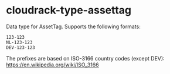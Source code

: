 # cloudrack-type-assettag

Data type for AssetTag. Supports the following formats:
```
123-123
NL-123-123
DEV-123-123
```

The prefixes are based on ISO-3166 country codes (except DEV):
https://en.wikipedia.org/wiki/ISO_3166